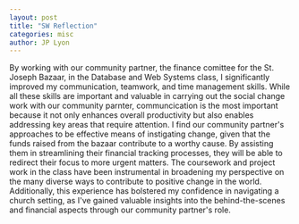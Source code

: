 ```yaml
---
layout: post
title: "SW Reflection"
categories: misc
author: JP Lyon
---
```


By working with our community partner, the finance comittee for the St. Joseph Bazaar, in the Database and Web Systems class, I significantly improved my communication, teamwork, and time management skills. While all these skills are important and valuable in carrying out the social change work with our community parnter, communcication is the most important because it not only enhances overall productivity but also enables addressing key areas that require attention.  I find our community partner's approaches to be effective means of instigating change, given that the funds raised from the bazaar contribute to a worthy cause. By assisting them in streamlining their financial tracking processes, they will be able to redirect their focus to more urgent matters.  The coursework and project work in the class have been instrumental in broadening my perspective on the many diverse ways to contribute to positive change in the world. Additionally, this experience has bolstered my confidence in navigating a church setting, as I've gained valuable insights into the behind-the-scenes and financial aspects through our community partner's role.